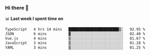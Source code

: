 ### Hi there 👋

<!--
**DBvc/DBvc** is a ✨ _special_ ✨ repository because its `README.md` (this file) appears on your GitHub profile.

Here are some ideas to get you started:

- 🔭 I’m currently working on ...
- 🌱 I’m currently learning ...
- 👯 I’m looking to collaborate on ...
- 🤔 I’m looking for help with ...
- 💬 Ask me about ...
- 📫 How to reach me: ...
- 😄 Pronouns: ...
- ⚡ Fun fact: ...
-->

📊 **Last week I spent time on**
<!--START_SECTION:waka-->

```txt
TypeScript   4 hrs 14 mins   ███████████████████████▒░   92.95 %
JSON         6 mins          ▓░░░░░░░░░░░░░░░░░░░░░░░░   02.40 %
Vue.js       4 mins          ▒░░░░░░░░░░░░░░░░░░░░░░░░   01.67 %
JavaScript   3 mins          ▒░░░░░░░░░░░░░░░░░░░░░░░░   01.28 %
YAML         3 mins          ▒░░░░░░░░░░░░░░░░░░░░░░░░   01.25 %
```

<!--END_SECTION:waka-->
